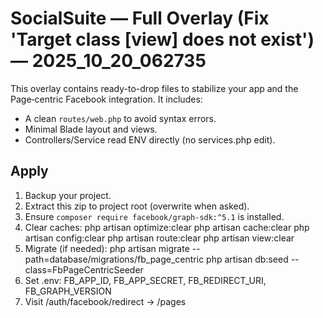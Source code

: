 # SocialSuite — Full Overlay (Fix 'Target class [view] does not exist') — 2025_10_20_062735

This overlay contains ready-to-drop files to stabilize your app and the Page‑centric Facebook integration.
It includes:
- A clean `routes/web.php` to avoid syntax errors.
- Minimal Blade layout and views.
- Controllers/Service read ENV directly (no services.php edit).

## Apply
1) Backup your project.
2) Extract this zip to project root (overwrite when asked).
3) Ensure `composer require facebook/graph-sdk:^5.1` is installed.
4) Clear caches:
   php artisan optimize:clear
   php artisan cache:clear
   php artisan config:clear
   php artisan route:clear
   php artisan view:clear
5) Migrate (if needed):
   php artisan migrate --path=database/migrations/fb_page_centric
   php artisan db:seed --class=FbPageCentricSeeder
6) Set .env: FB_APP_ID, FB_APP_SECRET, FB_REDIRECT_URI, FB_GRAPH_VERSION
7) Visit /auth/facebook/redirect → /pages

